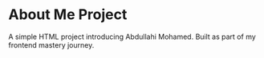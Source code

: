 # About Me Project

A simple HTML project introducing Abdullahi Mohamed. Built as part of my frontend mastery journey.
